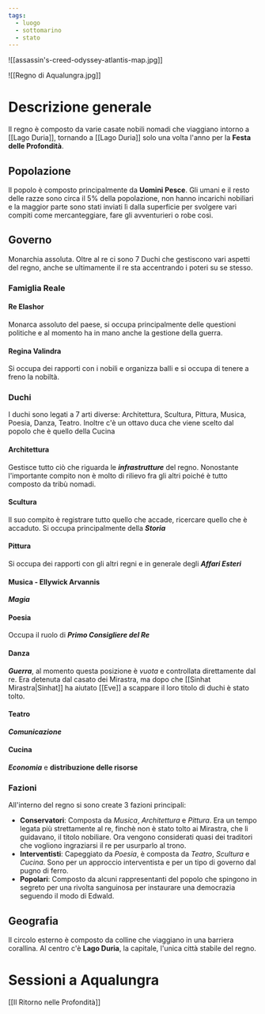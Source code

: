 ```yaml
---
tags:
  - luogo
  - sottomarino
  - stato
---
```

![[assassin's-creed-odyssey-atlantis-map.jpg]]

![[Regno di Aqualungra.jpg]]

# Descrizione generale
Il regno è composto da varie casate nobili nomadi che viaggiano intorno a [[Lago Duria]], tornando a [[Lago Duria]] solo una volta l'anno per la **Festa delle Profondità**.

## Popolazione
Il popolo è composto principalmente da **Uomini Pesce**. Gli umani e il resto delle razze sono circa il 5% della popolazione, non hanno incarichi nobiliari e la maggior parte sono stati inviati lì dalla superficie per svolgere vari compiti come mercanteggiare, fare gli avventurieri o robe così.

## Governo
Monarchia assoluta.
Oltre al re ci sono 7 Duchi che gestiscono vari aspetti del regno, anche se ultimamente il re sta accentrando i poteri su se stesso.

### Famiglia Reale
#### Re Elashor
Monarca assoluto del paese, si occupa principalmente delle questioni politiche e al momento ha in mano anche la gestione della guerra.

#### Regina Valindra
Si occupa dei rapporti con i nobili e organizza balli e si occupa di tenere a freno la nobiltà.

### Duchi
I duchi sono legati a 7 arti diverse: Architettura, Scultura, Pittura, Musica, Poesia, Danza, Teatro. Inoltre c'è un ottavo duca che viene scelto dal popolo che è quello della Cucina
#### Architettura
Gestisce tutto ciò che riguarda le ***infrastrutture*** del regno. Nonostante l'importante compito non è molto di rilievo fra gli altri poiché è tutto composto da tribù nomadi.

#### Scultura
Il suo compito è registrare tutto quello che accade, ricercare quello che è accaduto. Si occupa principalmente della ***Storia***

#### Pittura
Si occupa dei rapporti con gli altri regni e in generale degli ***Affari Esteri***

#### Musica - Ellywick Arvannis
***Magia***

#### Poesia
Occupa il ruolo di ***Primo Consigliere del Re***

#### Danza
***Guerra***, al momento questa posizione è *vuota* e controllata direttamente dal re. Era detenuta dal casato dei Mirastra, ma dopo che [[Sinhat Mirastra|Sinhat]] ha aiutato [[Eve]] a scappare il loro titolo di duchi è stato tolto.

#### Teatro
***Comunicazione***

#### Cucina
***Economia*** e **distribuzione delle risorse**

### Fazioni
All'interno del regno si sono create 3 fazioni principali:
- **Conservatori**: Composta da *Musica*, *Architettura* e *Pittura*. Era un tempo legata più strettamente al re, finchè non è stato tolto ai Mirastra, che li guidavano, il titolo nobiliare. Ora vengono considerati quasi dei traditori che vogliono ingraziarsi il re per usurparlo al trono.
- **Interventisti**: Capeggiato da *Poesia*, è composta da *Teatro*, *Scultura* e *Cucina*. Sono per un approccio interventista e per un tipo di governo dal pugno di ferro.  
- **Popolari**: Composto da alcuni rappresentanti del popolo che spingono in segreto per una rivolta sanguinosa per instaurare una democrazia seguendo il modo di Edwald.

## Geografia
Il circolo esterno è composto da colline che viaggiano in una barriera corallina. Al centro c'è **Lago Duria**, la capitale, l'unica città stabile del regno. 

# Sessioni a Aqualungra
[[Il Ritorno nelle Profondità]]

